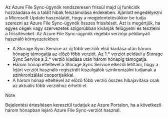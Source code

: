 Az Azure File Sync-ügynök rendszeresen frissül majd új funkciók hozzáadása és a talált hibák felszámolása érdekében. Ajánlott engedélyezni a Microsoft Update használatét, hogy a megjelentetésükkor be tudja szerezni az Azure File Sync-ügynök összes frissítését. Azt is megértjük, ha egyes cégek vagy szervezetek szigorúbban kívánják felügyelni és tesztelni a frissítéseket. Az Azure File Sync-ügynök régebbi verziójú példányait használó környezetekben:

- A Storage Sync Service az új főbb verziók első kiadása után három hónapig támogatja az előző főbb verziót. Az 1.\* verziót például a Storage Sync Service a 2.\* verzió kiadása után három hónapig támogatja.
- Három hónap elteltével a Storage Sync Service elkezdi letiltani, hogy a lejárt verziót használó regisztrált kiszolgálók szinkronizálni tudjanak a szinkronizálási csoportjaikkal.
- A három hónap elteltével az előző főbb verzió összes hibajavítása csak az aktuális főbb verzióhoz érhető el.

> [!Note]  
> Bejelentési értesítésen keresztül tudatjuk az Azure Portalon, ha a következő három hónapban lejáró Azure File Sync-verziót használ.